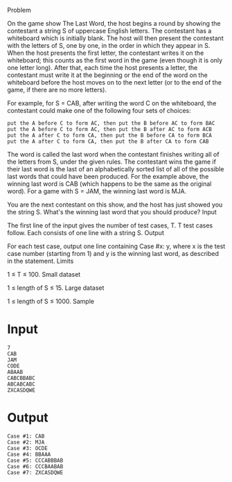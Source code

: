 Problem

On the game show The Last Word, the host begins a round by showing the contestant a string S of uppercase English letters. The contestant has a whiteboard which is initially blank. The host will then present the contestant with the letters of S, one by one, in the order in which they appear in S. When the host presents the first letter, the contestant writes it on the whiteboard; this counts as the first word in the game (even though it is only one letter long). After that, each time the host presents a letter, the contestant must write it at the beginning or the end of the word on the whiteboard before the host moves on to the next letter (or to the end of the game, if there are no more letters).

For example, for S = CAB, after writing the word C on the whiteboard, the contestant could make one of the following four sets of choices:

    put the A before C to form AC, then put the B before AC to form BAC
    put the A before C to form AC, then put the B after AC to form ACB
    put the A after C to form CA, then put the B before CA to form BCA
    put the A after C to form CA, then put the B after CA to form CAB

The word is called the last word when the contestant finishes writing all of the letters from S, under the given rules. The contestant wins the game if their last word is the last of an alphabetically sorted list of all of the possible last words that could have been produced. For the example above, the winning last word is CAB (which happens to be the same as the original word). For a game with S = JAM, the winning last word is MJA.

You are the next contestant on this show, and the host has just showed you the string S. What's the winning last word that you should produce?
Input

The first line of the input gives the number of test cases, T. T test cases follow. Each consists of one line with a string S.
Output

For each test case, output one line containing Case #x: y, where x is the test case number (starting from 1) and y is the winning last word, as described in the statement.
Limits

1 ≤ T ≤ 100.
Small dataset

1 ≤ length of S ≤ 15.
Large dataset

1 ≤ length of S ≤ 1000.
Sample

# Input
```
7
CAB
JAM
CODE
ABAAB
CABCBBABC
ABCABCABC
ZXCASDQWE
```  
  	
# Output
```
Case #1: CAB
Case #2: MJA
Case #3: OCDE
Case #4: BBAAA
Case #5: CCCABBBAB
Case #6: CCCBAABAB
Case #7: ZXCASDQWE
```